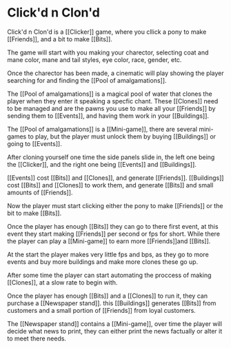 # Click'd n Clon'd

Click'd n Clon'd is a [[Clicker]] game, where you cllick a pony to make [[Friends]], and a bit to make [[Bits]].

The game will start with you making your charector, selecting coat and mane color, mane and tail styles, eye color, race, gender, etc.

Once the charector has been made, a cinematic will play showing the player searching for and finding the [[Pool of amalgamations]].

The [[Pool of amalgamations]] is a magical pool of water that clones the player when they enter it speaking a specfic chant. These [[Clones]] need to be managed and are the pawns you use to make all your [[Friends]] by sending them to [[Events]], and having them work in your [[Buildings]].

The [[Pool of amalgamations]] is a [[Mini-game]], there are several mini-games to play, but the player must unlock them by buying [[Buildings]] or going to [[Events]].

After cloning yourself one time the side panels slide in, the left one being the [[Clicker]], and the right one being [[Events]] and [[Buildings]].

[[Events]] cost [[Bits]] and [[Clones]], and generate [[Friends]]. [[Buildings]] cost [[Bits]] and [[Clones]] to work them, and generate [[Bits]] and small amounts of [[Friends]].

Now the player must start clicking either the pony to make [[Friends]] or the bit to make [[Bits]].

Once the player has enough [[Bits]] they can go to there first event, at this event they start making [[Friends]] per second or fps for short. While there the player can play a [[Mini-game]] to earn more [[Friends]]and [[Bits]].

At the start the player makes very little fps and bps, as they go to more events and buy more buildings and make more clones these go up.

After some time the player can start automating the proccess of making [[Clones]], at a slow rate to begin with.

Once the player has enough [[Bits]] and a [[Clones]] to run it, they can purchase a [[Newspaper stand]]. this [[Buildings]] generates [[Bits]] from customers and a small portion of [[Friends]] from loyal customers.

The [[Newspaper stand]] contains a [[Mini-game]], over time the player will decide what news to print, they can either print the news factually or alter it to meet there needs.
